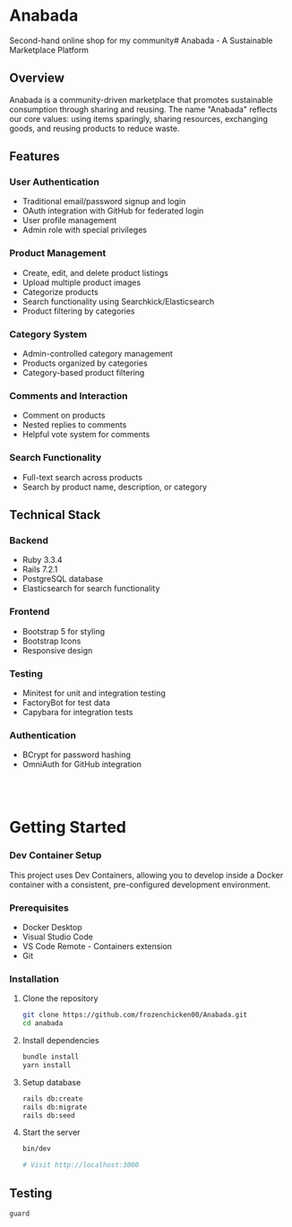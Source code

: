 # Anabada
Second-hand online shop for my community# Anabada - A Sustainable Marketplace Platform

## Overview
Anabada is a community-driven marketplace that promotes sustainable consumption through sharing and reusing. The name "Anabada" reflects our core values: using items sparingly, sharing resources, exchanging goods, and reusing products to reduce waste.

## Features

### User Authentication
- Traditional email/password signup and login
- OAuth integration with GitHub for federated login
- User profile management
- Admin role with special privileges

### Product Management
- Create, edit, and delete product listings
- Upload multiple product images
- Categorize products
- Search functionality using Searchkick/Elasticsearch
- Product filtering by categories

### Category System
- Admin-controlled category management
- Products organized by categories
- Category-based product filtering

### Comments and Interaction
- Comment on products
- Nested replies to comments
- Helpful vote system for comments

### Search Functionality
- Full-text search across products
- Search by product name, description, or category

## Technical Stack

### Backend
- Ruby 3.3.4
- Rails 7.2.1
- PostgreSQL database
- Elasticsearch for search functionality

### Frontend
- Bootstrap 5 for styling
- Bootstrap Icons
- Responsive design

### Testing
- Minitest for unit and integration testing
- FactoryBot for test data
- Capybara for integration tests

### Authentication
- BCrypt for password hashing
- OmniAuth for GitHub integration

</br>
</br>

# Getting Started

### Dev Container Setup
This project uses Dev Containers, allowing you to develop inside a Docker container with a consistent, pre-configured development environment.

### Prerequisites
- Docker Desktop
- Visual Studio Code
- VS Code Remote - Containers extension
- Git



### Installation
1. Clone the repository
    ```bash
    git clone https://github.com/frozenchicken00/Anabada.git
    cd anabada
    ```

2. Install dependencies
    ```bash
    bundle install
    yarn install
    ```


3. Setup database
    ```bash
    rails db:create
    rails db:migrate
    rails db:seed
    ```

4. Start the server
    ```bash
    bin/dev

    # Visit http://localhost:3000
    ```

## Testing
    guard

